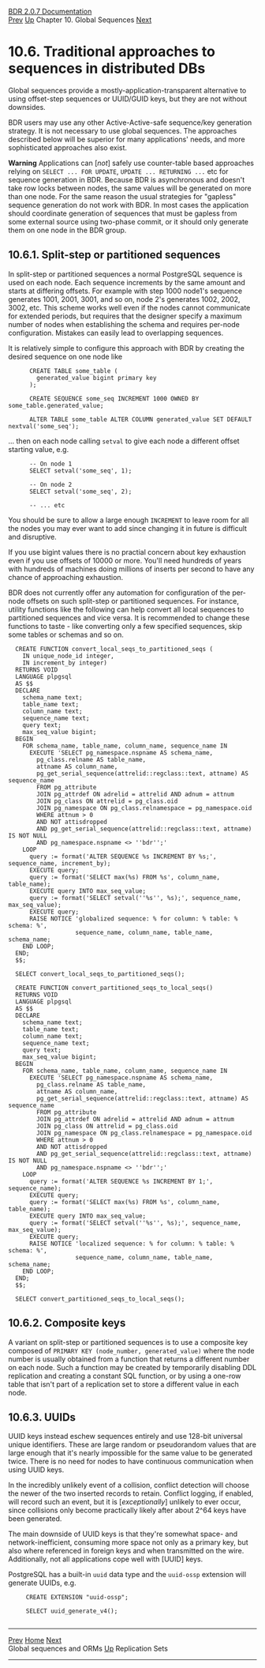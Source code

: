   [BDR 2.0.7 Documentation](README.md)                                                                                                                     
 [Prev](global-sequences-orms.md "Global sequences and ORMs")   [Up](global-sequences.md)    Chapter 10. Global Sequences    [Next](replication-sets.md "Replication Sets")

# 10.6. Traditional approaches to sequences in distributed DBs

Global sequences provide a mostly-application-transparent alternative to
using offset-step sequences or UUID/GUID keys, but they are not without
downsides.

BDR users may use any other Active-Active-safe sequence/key generation
strategy. It is not necessary to use global sequences. The approaches
described below will be superior for many applications\' needs, and more
sophisticated approaches also exist.

  **Warning**
  Applications can [*not*] safely use counter-table based approaches relying on `SELECT ... FOR UPDATE`, `UPDATE ... RETURNING ...` etc for sequence generation in BDR. Because BDR is asynchronous and doesn\'t take row locks between nodes, the same values will be generated on more than one node. For the same reason the usual strategies for \"gapless\" sequence generation do not work with BDR. In most cases the application should coordinate generation of sequences that must be gapless from some external source using two-phase commit, or it should only generate them on one node in the BDR group.

## 10.6.1. Split-step or partitioned sequences

In split-step or partitioned sequences a normal PostgreSQL sequence is used on
each node. Each sequence increments by the same amount and starts at
differing offsets. For example with step 1000 node1\'s sequence
generates 1001, 2001, 3001, and so on, node 2\'s generates 1002, 2002,
3002, etc. This scheme works well even if the nodes cannot communicate
for extended periods, but requires that the designer specify a maximum
number of nodes when establishing the schema and requires per-node
configuration. Mistakes can easily lead to overlapping sequences.

It is relatively simple to configure this approach with BDR by creating
the desired sequence on one node like

``` PROGRAMLISTING
      CREATE TABLE some_table (
        generated_value bigint primary key
      );

      CREATE SEQUENCE some_seq INCREMENT 1000 OWNED BY some_table.generated_value;

      ALTER TABLE some_table ALTER COLUMN generated_value SET DEFAULT nextval('some_seq');
```

\... then on each node calling `setval` to give each node a
different offset starting value, e.g.

``` PROGRAMLISTING
      -- On node 1
      SELECT setval('some_seq', 1);

      -- On node 2
      SELECT setval('some_seq', 2);

      -- ... etc
```

You should be sure to allow a large enough `INCREMENT` to
leave room for all the nodes you may ever want to add since changing it
in future is difficult and disruptive.

If you use bigint values there is no practial concern about key
exhaustion even if you use offsets of 10000 or more. You\'ll need
hundreds of years with hundreds of machines doing millions of inserts
per second to have any chance of approaching exhaustion.

BDR does not currently offer any automation for configuration of the
per-node offsets on such split-step or partitioned sequences. For instance,
utility functions like the following can help convert all local sequences to
partitioned sequences and vice versa. It is recommended to change these
functions to taste - like converting only a few specified sequences, skip some
tables or schemas and so on.

``` PROGRAMLISTING
  CREATE FUNCTION convert_local_seqs_to_partitioned_seqs (
    IN unique_node_id integer,
    IN increment_by integer)
  RETURNS VOID
  LANGUAGE plpgsql
  AS $$
  DECLARE
    schema_name text;
    table_name text;
    column_name text;
    sequence_name text;
    query text;
    max_seq_value bigint;
  BEGIN
    FOR schema_name, table_name, column_name, sequence_name IN
      EXECUTE 'SELECT pg_namespace.nspname AS schema_name,
        pg_class.relname AS table_name,
        attname AS column_name,
        pg_get_serial_sequence(attrelid::regclass::text, attname) AS sequence_name
        FROM pg_attribute
        JOIN pg_attrdef ON adrelid = attrelid AND adnum = attnum
        JOIN pg_class ON attrelid = pg_class.oid
        JOIN pg_namespace ON pg_class.relnamespace = pg_namespace.oid
        WHERE attnum > 0
        AND NOT attisdropped
        AND pg_get_serial_sequence(attrelid::regclass::text, attname) IS NOT NULL
        AND pg_namespace.nspname <> ''bdr'';'
    LOOP
      query := format('ALTER SEQUENCE %s INCREMENT BY %s;', sequence_name, increment_by);
      EXECUTE query;
      query := format('SELECT max(%s) FROM %s', column_name, table_name);
      EXECUTE query INTO max_seq_value;
      query := format('SELECT setval(''%s'', %s);', sequence_name, max_seq_value);
      EXECUTE query;
      RAISE NOTICE 'globalized sequence: % for column: % table: % schema: %',
                   sequence_name, column_name, table_name, schema_name;
    END LOOP;
  END;
  $$;

  SELECT convert_local_seqs_to_partitioned_seqs();

  CREATE FUNCTION convert_partitioned_seqs_to_local_seqs()
  RETURNS VOID
  LANGUAGE plpgsql
  AS $$
  DECLARE
    schema_name text;
    table_name text;
    column_name text;
    sequence_name text;
    query text;
    max_seq_value bigint;
  BEGIN
    FOR schema_name, table_name, column_name, sequence_name IN
      EXECUTE 'SELECT pg_namespace.nspname AS schema_name,
        pg_class.relname AS table_name,
        attname AS column_name,
        pg_get_serial_sequence(attrelid::regclass::text, attname) AS sequence_name
        FROM pg_attribute
        JOIN pg_attrdef ON adrelid = attrelid AND adnum = attnum
        JOIN pg_class ON attrelid = pg_class.oid
        JOIN pg_namespace ON pg_class.relnamespace = pg_namespace.oid
        WHERE attnum > 0
        AND NOT attisdropped
        AND pg_get_serial_sequence(attrelid::regclass::text, attname) IS NOT NULL
        AND pg_namespace.nspname <> ''bdr'';'
    LOOP
      query := format('ALTER SEQUENCE %s INCREMENT BY 1;', sequence_name);
      EXECUTE query;
      query := format('SELECT max(%s) FROM %s', column_name, table_name);
      EXECUTE query INTO max_seq_value;
      query := format('SELECT setval(''%s'', %s);', sequence_name, max_seq_value);
      EXECUTE query;
      RAISE NOTICE 'localized sequence: % for column: % table: % schema: %',
                   sequence_name, column_name, table_name, schema_name;
    END LOOP;
  END;
  $$;

  SELECT convert_partitioned_seqs_to_local_seqs();
```

## 10.6.2. Composite keys

A variant on split-step or partitioned sequences is to use a composite key
composed of `PRIMARY KEY (node_number, generated_value)` where the node
number is usually obtained from a function that returns a different
number on each node. Such a function may be created by temporarily
disabling DDL replication and creating a constant SQL function, or by
using a one-row table that isn\'t part of a replication set to store a
different value in each node.

## 10.6.3. UUIDs

UUID keys instead eschew sequences entirely and use 128-bit universal
unique identifiers. These are large random or pseudorandom values that
are large enough that it\'s nearly impossible for the same value to be
generated twice. There is no need for nodes to have continuous
communication when using UUID keys.

In the incredibly unlikely event of a collision, conflict detection will
choose the newer of the two inserted records to retain. Conflict
logging, if enabled, will record such an event, but it is
[*exceptionally*] unlikely to ever occur, since collisions
only become practically likely after about 2\^64 keys have been
generated.

The main downside of UUID keys is that they\'re somewhat space- and
network-inefficient, consuming more space not only as a primary key, but
also where referenced in foreign keys and when transmitted on the wire.
Additionally, not all applications cope well with [UUID]
keys.

PostgreSQL has a built-in `uuid` data type and the
`uuid-ossp` extension will generate UUIDs, e.g.

``` PROGRAMLISTING
     CREATE EXTENSION "uuid-ossp";

     SELECT uuid_generate_v4();
    
```



  ---------------------------------------------------- -------------------------------------------- ----------------------------------------------------
  [Prev](global-sequences-orms.md)        [Home](README.md)         [Next](replication-sets.md)  
   Global sequences and ORMs                                [Up](global-sequences.md)   Replication Sets
  ---------------------------------------------------- -------------------------------------------- ----------------------------------------------------
